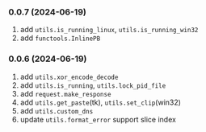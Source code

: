 ### 0.0.7 (2024-06-19)
1. add `utils.is_running_linux`, `utils.is_running_win32`
2. add `functools.InlinePB`

### 0.0.6 (2024-06-19)
1. add `utils.xor_encode_decode`
2. add `utils.is_running`, `utils.lock_pid_file`
3. add `request.make_response`
4. add `utils.get_paste`(tk), `utils.set_clip`(win32)
5. add `utils.custom_dns`
6. update `utils.format_error` support slice index
